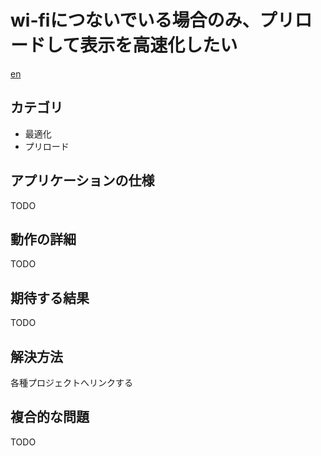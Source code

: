 # wi-fiにつないでいる場合のみ、プリロードして表示を高速化したい

[en](README.md)


## カテゴリ

- 最適化
- プリロード

## アプリケーションの仕様

TODO

## 動作の詳細

TODO

## 期待する結果

TODO

## 解決方法

各種プロジェクトへリンクする


## 複合的な問題

TODO